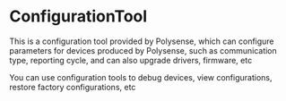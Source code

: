 # ConfigurationTool

This is a configuration tool provided by Polysense, which can configure parameters for devices produced by Polysense, such as communication type, reporting cycle, and can also upgrade drivers, firmware, etc

You can use configuration tools to debug devices, view configurations, restore factory configurations, etc
